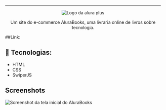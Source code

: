 

<hr>

<p align="center"> <img src="https://github.com/MonicaHillman/alurabooks/blob/aula05/img/Logo.svg" alt="Logo da alura plus"> </p>
<p align="center">Um site do e-commerce AluraBooks, uma livraria online de livros sobre tecnologia.</p>

##Link:


## 🚀 Tecnologias: 
* HTML
* CSS
* SwiperJS

## Screenshots
![Screenshot da tela inicial do AluraBooks](https://imgur.com/6GsjQvJ.png)





